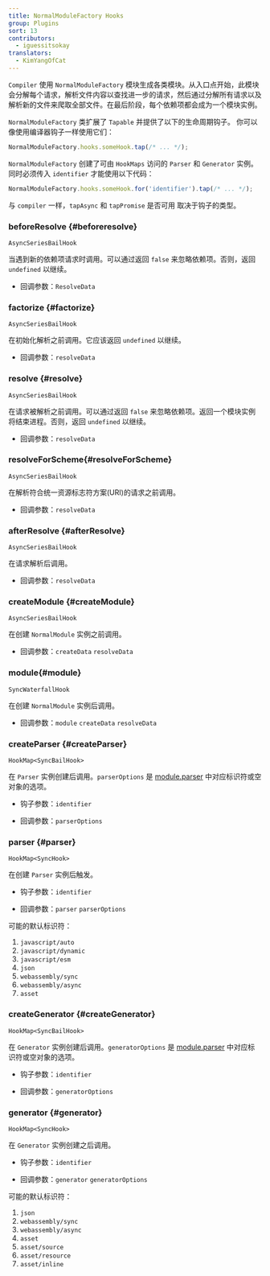 ```yaml
---
title: NormalModuleFactory Hooks
group: Plugins
sort: 13
contributors:
  - iguessitsokay
translators:
  - KimYangOfCat
---
```


`Compiler` 使用 `NormalModuleFactory` 模块生成各类模块。从入口点开始，此模块会分解每个请求，解析文件内容以查找进一步的请求，然后通过分解所有请求以及解析新的文件来爬取全部文件。在最后阶段，每个依赖项都会成为一个模块实例。

`NormalModuleFactory` 类扩展了 `Tapable` 并提供了以下的生命周期钩子。 
你可以像使用编译器钩子一样使用它们：

```js
NormalModuleFactory.hooks.someHook.tap(/* ... */);
```

`NormalModuleFactory` 创建了可由 `HookMaps` 访问的 `Parser` 和 `Generator` 实例。同时必须传入 `identifier` 才能使用以下代码：

```js
NormalModuleFactory.hooks.someHook.for('identifier').tap(/* ... */);
```

与 `compiler` 一样，`tapAsync` 和 `tapPromise` 是否可用
取决于钩子的类型。

### beforeResolve {#beforeresolve}

`AsyncSeriesBailHook`

当遇到新的依赖项请求时调用。可以通过返回 `false` 来忽略依赖项。否则，返回 `undefined` 以继续。

- 回调参数：`ResolveData`

### factorize {#factorize}

`AsyncSeriesBailHook`

在初始化解析之前调用。它应该返回 `undefined` 以继续。

- 回调参数：`resolveData`

### resolve {#resolve}

`AsyncSeriesBailHook`

在请求被解析之前调用。可以通过返回 `false` 来忽略依赖项。返回一个模块实例将结束进程。否则，返回 `undefined` 以继续。

- 回调参数：`resolveData`

### resolveForScheme{#resolveForScheme}

`AsyncSeriesBailHook`

在解析符合统一资源标志符方案(URI)的请求之前调用。

- 回调参数：`resolveData`

### afterResolve {#afterResolve}

`AsyncSeriesBailHook`

在请求解析后调用。

- 回调参数：`resolveData`

### createModule {#createModule}

`AsyncSeriesBailHook`

在创建 `NormalModule` 实例之前调用。

- 回调参数：`createData` `resolveData`

### module{#module}

`SyncWaterfallHook`

在创建 `NormalModule` 实例后调用。

- 回调参数：`module` `createData` `resolveData`

### createParser {#createParser}

`HookMap<SyncBailHook>`

在 `Parser` 实例创建后调用。`parserOptions` 是 [module.parser](/configuration/module/#moduleparser) 中对应标识符或空对象的选项。

- 钩子参数：`identifier`

- 回调参数：`parserOptions`

### parser {#parser}

`HookMap<SyncHook>`

在创建 `Parser` 实例后触发。

- 钩子参数：`identifier`

- 回调参数：`parser` `parserOptions`

可能的默认标识符：

1. `javascript/auto`
2. `javascript/dynamic`
3. `javascript/esm`
4. `json`
5. `webassembly/sync`
6. `webassembly/async`
7. `asset`

### createGenerator {#createGenerator}

`HookMap<SyncBailHook>`

在 `Generator` 实例创建后调用。`generatorOptions` 是 [module.parser](/configuration/module/#modulegenerator) 中对应标识符或空对象的选项。

- 钩子参数：`identifier`

- 回调参数：`generatorOptions`

### generator {#generator}

`HookMap<SyncHook>`

在 `Generator` 实例创建之后调用。

- 钩子参数：`identifier`

- 回调参数：`generator` `generatorOptions`

可能的默认标识符：

1. `json`
2. `webassembly/sync`
3. `webassembly/async`
4. `asset`
5. `asset/source`
6. `asset/resource`
7. `asset/inline`
